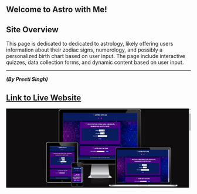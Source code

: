 


## Welcome to Astro with Me! 

## **Site Overview**
This page is dedicated to dedicated to astrology, likely offering users information about their zodiac signs, numerology, and possibly a personalized birth chart based on user input. The page include interactive quizzes, data collection forms, and dynamic content based on user input.

***
***(By Preeti Singh)***

## [Link to Live Website](https://preeticancode.github.io/preeti-project2/)

![Am I responsive screenshot](docs/screenshots/am-i-responsive.png)